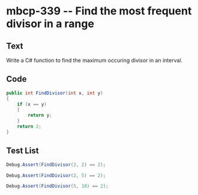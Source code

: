 # mbcp-339 -- Find the most frequent divisor in a range

## Text

Write a C# function to find the maximum occuring divisor in an interval.

## Code

```csharp
public int FindDivisor(int x, int y)  
{  
    if (x == y)  
    {  
        return y;  
    }  
    return 2;  
}
```

## Test List

```csharp
Debug.Assert(FindDivisor(2, 2) == 2);
```

```csharp
Debug.Assert(FindDivisor(2, 5) == 2);
```

```csharp
Debug.Assert(FindDivisor(5, 10) == 2);
```
